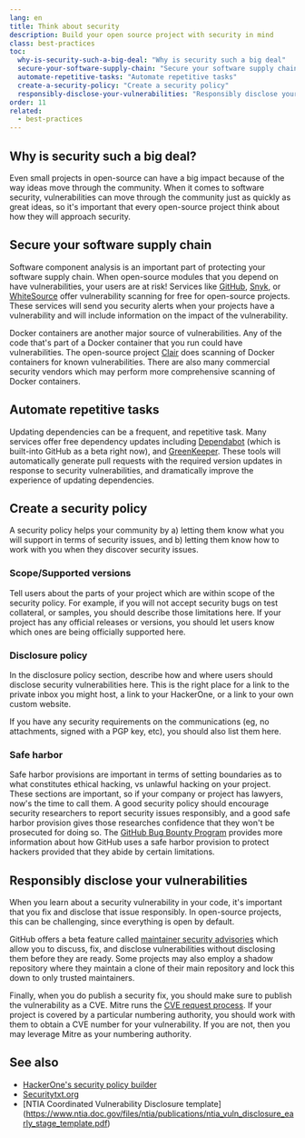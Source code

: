 ```yaml
---
lang: en
title: Think about security
description: Build your open source project with security in mind
class: best-practices
toc: 
  why-is-security-such-a-big-deal: "Why is security such a big deal"
  secure-your-software-supply-chain: "Secure your software supply chain"
  automate-repetitive-tasks: "Automate repetitive tasks"
  create-a-security-policy: "Create a security policy"
  responsibly-disclose-your-vulnerabilities: "Responsibly disclose your vulnerabilities"
order: 11
related:
  - best-practices
---
```


## Why is security such a big deal? 

Even small projects in open-source can have a big impact because of the way ideas move through the community. When it comes to software security, vulnerabilities can move through the community just as quickly as great ideas, so it's important that every open-source project think about how they will approach security. 

## Secure your software supply chain

Software component analysis is an important part of protecting your software supply chain. When open-source modules that you depend on have vulnerabilities, your users are at risk! Services like [GitHub](https://github.com/), [Snyk](https://snyk.io/), or [WhiteSource](https://www.whitesourcesoftware.com/) offer vulnerability scanning for free for open-source projects. These services will send you security alerts when your projects have a vulnerability and will include information on the impact of the vulnerability.

Docker containers are another major source of vulnerabilities. Any of the code that's part of a Docker container that you run could have vulnerabilities. The open-source project [Clair](https://github.com/coreos/clair) does scanning of Docker containers for known vulnerabilities. There are also many commercial security vendors which may perform more comprehensive scanning of Docker containers. 

## Automate repetitive tasks

Updating dependencies can be a frequent, and repetitive task. Many services offer free dependency updates including [Dependabot](https://dependabot.com/) (which is built-into GitHub as a beta right now), and [GreenKeeper](https://greenkeeper.io/). These tools will automatically generate pull requests with the required version updates in response to security vulnerabilities, and dramatically improve the experience of updating dependencies. 

## Create a security policy

 A security policy helps your community by a) letting them know what you will support in terms of security issues, and b) letting them know how to work with you when they discover security issues.  

### Scope/Supported versions

Tell users about the parts of your project which are within scope of the security policy. For example, if you will not accept security bugs on test collateral, or samples, you should describe those limitations here. If your project has any official releases or versions, you should let users know which ones are being officially supported here. 

### Disclosure policy 

In the disclosure policy section, describe how and where users should disclose security vulnerabilities here. This is the right place for a link to the private inbox you might host, a link to your HackerOne, or a link to your own custom website. 

If you have any security requirements on the communications (eg, no attachments, signed with a PGP key, etc), you should also list them here. 

### Safe harbor 

Safe harbor provisions are important in terms of setting boundaries as to what constitutes ethical hacking, vs unlawful hacking on your project. These sections are important, so if your company or project has lawyers, now's the time to call them. A good security policy should encourage security researchers to report security issues responsibly, and a good safe harbor provision gives those researches confidence that they won't be prosecuted for doing so. The [GitHub Bug Bounty Program](https://github.blog/2019-02-19-five-years-of-the-github-bug-bounty-program/#legal-safe-harbor) provides more information about how GitHub uses a safe harbor provision to protect hackers provided that they abide by certain limitations. 

## Responsibly disclose your vulnerabilities

When you learn about a security vulnerability in your code, it's important that you fix and disclose that issue responsibly. In open-source projects, this can be challenging, since everything is open by default. 

GitHub offers a beta feature called [maintainer security advisories](https://help.github.com/en/articles/about-maintainer-security-advisories) which allow you to discuss, fix, and disclose vulnerabilities without disclosing them before they are ready. Some projects may also employ a shadow repository where they maintain a clone of their main repository and lock this down to only trusted maintainers. 

Finally, when you do publish a security fix, you should make sure to publish the vulnerability as a CVE. Mitre runs the [CVE request process](https://cve.mitre.org/cve/request_id.html). If your project is covered by a particular numbering authority, you should work with them to obtain a CVE number for your vulnerability. If you are not, then you may leverage Mitre as your numbering authority. 

## See also
* [HackerOne's security policy builder](https://hackerone.com/policy-builder/)
* [Securitytxt.org](https://securitytxt.org)
* [NTIA Coordinated Vulnerability Disclosure template] (https://www.ntia.doc.gov/files/ntia/publications/ntia_vuln_disclosure_early_stage_template.pdf)


